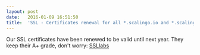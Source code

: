 ```yaml
---
layout:	post
date:	2016-01-09 16:51:50
title:	'SSL - Certificates renewal for all *.scalingo.io and *.scalingo.com'
---
```


Our SSL certificates have been renewed to be valid until next year.
They keep their A+ grade, don't worry: [SSLlabs](https://www.ssllabs.com/ssltest/analyze.html?d=my.scalingo.com)
